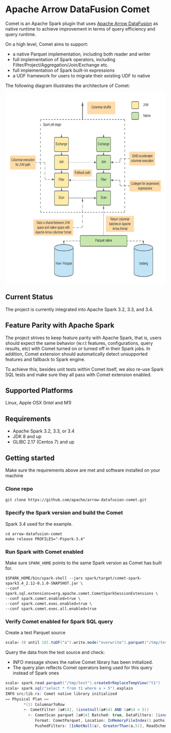 <!--
Licensed to the Apache Software Foundation (ASF) under one
or more contributor license agreements.  See the NOTICE file
distributed with this work for additional information
regarding copyright ownership.  The ASF licenses this file
to you under the Apache License, Version 2.0 (the
"License"); you may not use this file except in compliance
with the License.  You may obtain a copy of the License at

  http://www.apache.org/licenses/LICENSE-2.0

Unless required by applicable law or agreed to in writing,
software distributed under the License is distributed on an
"AS IS" BASIS, WITHOUT WARRANTIES OR CONDITIONS OF ANY
KIND, either express or implied.  See the License for the
specific language governing permissions and limitations
under the License.
-->

# Apache Arrow DataFusion Comet

Comet is an Apache Spark plugin that uses [Apache Arrow DataFusion](https://arrow.apache.org/datafusion/)
as native runtime to achieve improvement in terms of query efficiency and query runtime.

On a high level, Comet aims to support:
- a native Parquet implementation, including both reader and writer
- full implementation of Spark operators, including
  Filter/Project/Aggregation/Join/Exchange etc.
- full implementation of Spark built-in expressions
- a UDF framework for users to migrate their existing UDF to native

The following diagram illustrates the architecture of Comet:

<a href="doc/comet-overview.png"><img src="doc/comet-overview.png" align="center" height="600" width="750" ></a>

## Current Status

The project is currently integrated into Apache Spark 3.2, 3.3, and 3.4.

## Feature Parity with Apache Spark

The project strives to keep feature parity with Apache Spark, that is,
users should expect the same behavior (w.r.t features, configurations,
query results, etc) with Comet turned on or turned off in their Spark
jobs. In addition, Comet extension should automatically detect unsupported
features and fallback to Spark engine.

To achieve this, besides unit tests within Comet itself, we also re-use
Spark SQL tests and make sure they all pass with Comet extension
enabled.

## Supported Platforms

Linux, Apple OSX (Intel and M1)

## Requirements

- Apache Spark 3.2, 3.3, or 3.4
- JDK 8 and up
- GLIBC 2.17 (Centos 7) and up

## Getting started

Make sure the requirements above are met and software installed on your machine

### Clone repo
```commandline
git clone https://github.com/apache/arrow-datafusion-comet.git
```

### Specify the Spark version and build the Comet
Spark 3.4 used for the example.
```
cd arrow-datafusion-comet
make release PROFILES="-Pspark-3.4"
```

### Run Spark with Comet enabled
Make sure `SPARK_HOME` points to the same Spark version as Comet has built for.

```
$SPARK_HOME/bin/spark-shell --jars spark/target/comet-spark-spark3.4_2.12-0.1.0-SNAPSHOT.jar \
--conf spark.sql.extensions=org.apache.comet.CometSparkSessionExtensions \
--conf spark.comet.enabled=true \
--conf spark.comet.exec.enabled=true \
--conf spark.comet.exec.all.enabled=true
```

### Verify Comet enabled for Spark SQL query  

Create a test Parquet source
```scala
scala> (0 until 10).toDF("a").write.mode("overwrite").parquet("/tmp/test")
```

Query the data from the test source and check: 
- INFO message shows the native Comet library has been initialized.
- The query plan reflects Comet operators being used for this query instead of Spark ones
```scala
scala> spark.read.parquet("/tmp/test").createOrReplaceTempView("t1")
scala> spark.sql("select * from t1 where a > 5").explain
INFO src/lib.rs: Comet native library initialized
== Physical Plan ==
        *(1) ColumnarToRow
        +- CometFilter [a#14], (isnotnull(a#14) AND (a#14 > 5))
          +- CometScan parquet [a#14] Batched: true, DataFilters: [isnotnull(a#14), (a#14 > 5)], 
             Format: CometParquet, Location: InMemoryFileIndex(1 paths)[file:/tmp/test], PartitionFilters: [], 
             PushedFilters: [IsNotNull(a), GreaterThan(a,5)], ReadSchema: struct<a:int>
```